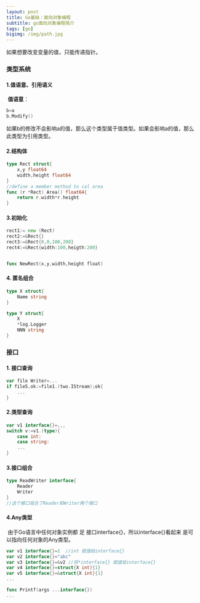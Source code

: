 ```yaml
---
layout: post
title: Go基础：面向对象编程
subtitle: go面向对象编程简介
tags: [go]
bigimg: /img/path.jpg
---
```


如果想要改变变量的值，只能传递指针。

### 类型系统

#### 1.值语意、引用语义

​	**值语意**：

```go
b=a
b.Modify()
```

如果b的修改不会影响a的值，那么这个类型属于值类型。如果会影响a的值，那么此类型为引用类型。

#### 2.结构体

```go
type Rect struct{
    x,y float64
    width,height float64
}
//define a member method to cal area
func (r *Rect) Area() float64{
    return r.width*r.height
}
```

#### 3.初始化

```go
rect1:= new (Rect)
rect2:=&Rect{}
rect3:=&Rect{0,0,100,200}
rect4:=&Rect{width:100,heigth:200}


func NewRect(x,y,width,height float)
```

#### 4. 匿名组合

```go
type X struct{
    Name string
}

type Y struct{
    X
    *log.Logger
    NNN string
}
```

### 接口

#### 1. 接口查询

```go
var file Writer=...
if file5,ok:=file1.(two.IStream);ok{
    ...
}

```

#### 2.类型查询

```go
var v1 interface{}=,,,
switch v:=v1.(type){
    case int:
    case string:
    ...
}
```

#### 3.接口组合

```go
type ReadWriter interface{
    Reader
    Writer
}
//这个接口组合了Reader和Writer两个接口
```

#### 4.Any类型

​	由于Go语言中任何对象实例都 足 接口interface{}，所以interface{}看起来 是可以指向任何对象的Any类型。

```go
var v1 interface{}=1  //int 赋值给interface{}
var v2 interface{}="abc"
var v3 interface{}=&v2 //将*interface{} 赋值给interface{}
var v4 interface{}=struct{X int}{1}
var v5 interface{}=&struct{X int}{1}
...

func Printf(args ...interface{})
...

```

